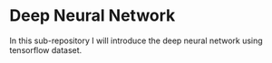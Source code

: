 # Deep Neural Network
In this sub-repository I will introduce the deep neural network using tensorflow dataset. 
